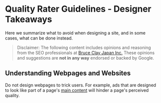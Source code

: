 # Quality Rater Guidelines - Designer Takeaways

Here we summarize what to avoid when designing a site, and in some cases, what can be done instead.

> Disclaimer: The following content includes opinions and reasoning from the SEO professionals at [Bruce Clay Japan Inc.](https://bruceclay.jpn.com) These opinions and suggestions are **not in any way** endorsed or backed by Google.

## Understanding Webpages and Websites

Do not design webpages to trick users. For example, ads that are designed to look like part of a page's [main content](/qrg/page-quality-rating-guideline/2-understanding-webpages-and-websites.html#identifying-the-main-content-mc) will hinder a page's perceived quality.
